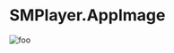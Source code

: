# SMPlayer.AppImage

![foo](https://github.com/nx-appbuild-hub/SMPlayer.AppImage//actions/workflows/makefile.yml/badge.svg)
